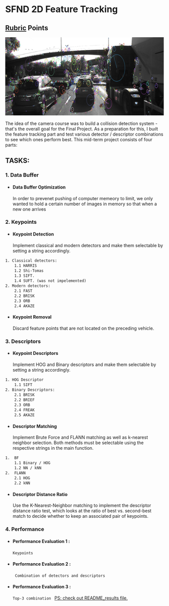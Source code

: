 # SFND 2D Feature Tracking
## [Rubric](https://review.udacity.com/#!/rubrics/2549/view) Points
<img src="images/keypoints.png" width="820" height="248" />

The idea of the camera course was to build a collision detection system - that's the overall goal for the Final Project. As a preparation for this, I buılt the feature tracking part and test various detector / descriptor combinations to see which ones perform best. This mid-term project consists of four parts:

## TASKS:
### 1. Data Buffer
-	####	 Data Buffer Optimization
   	In order to prevenet pushing of computer memeory to limit, we only wanted to hold a certain number of images in memory so that when a new one arrives


### 2. Keypoints

-	####	Keypoint Detection
	Implement classical and modern detectors and make them selectable by setting a string accordingly.
```
1. Classical detectors:
	1.1	HARRIS 
	1.2	Shi-Tomas
	1.3	SIFT.
	1.4	SUFT. (was not impelemented)
2. Modern detectors:
	2.1	FAST
	2.2	BRISK
	2.3	ORB
	2.4	AKAZE
```
-	#### Keypoint Removal
	Discard feature points that are not located on the preceding vehicle.
 
### 3. Descriptors 
-	####  Keypoint Descriptors
	Implement HOG and Binary descriptors and make them selectable by setting a string accordingly.
```
1. HOG Descriptor
	1.1	SIFT
2. Binary Descriptors:
	2.1	BRISK 
	2.2	BRIEF 
	2.3	ORB 
	2.4	FREAK 
	2.5	AKAZE
```
    
-	####  Descriptor Matching
	Implement Brute Force and FLANN matching as well as k-nearest neighbor selection. 
	Both methods must be selectable using the respective strings in the main function.
```
1.	BF     
	1.1	Binary / HOG 
	1.2	NN / kNN
2.	FLANN 
	2.1	HOG
	2.2	kNN
```

-	####  Descriptor Distance Ratio
	Use the K-Nearest-Neighbor matching to implement the descriptor distance ratio test, which looks at the ratio of best vs. 
	second-best match to decide whether to keep an associated pair of keypoints.

### 4. Performance
-	#### Performance Evaluation 1 : 
	```Keypoints```
    
-	#### Performance Evaluation 2 :
	``` Combination of detectors and descriptors```

-	#### Performance Evaluation 3 : 
	```Top-3 combination ```
[PS: check out README_results file.](https://github.com/adamanov/SFND_2D_Feature_Tracking/blob/master/README_results)
